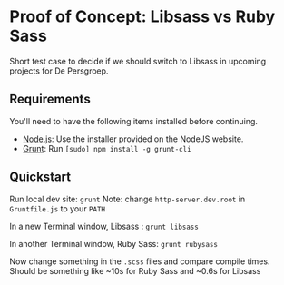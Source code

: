 # Proof of Concept: Libsass vs Ruby Sass

Short test case to decide if we should switch to Libsass in upcoming projects for De Persgroep.

## Requirements

You'll need to have the following items installed before continuing.

  * [Node.js](http://nodejs.org): Use the installer provided on the NodeJS website.
  * [Grunt](http://gruntjs.com/): Run `[sudo] npm install -g grunt-cli`

## Quickstart

Run local dev site: `grunt`
Note: change `http-server.dev.root` in `Gruntfile.js` to your `PATH`

In a new Terminal window, Libsass : `grunt libsass`

In another Terminal window, Ruby Sass: `grunt rubysass`

Now change something in the `.scss` files and compare compile times.
Should be something like ~10s for Ruby Sass and ~0.6s for Libsass


